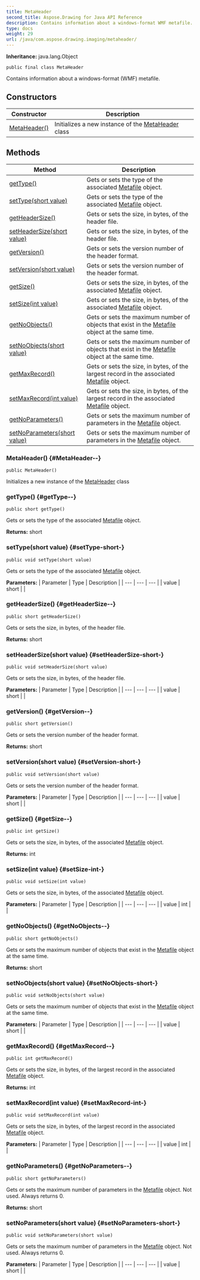 ```yaml
---
title: MetaHeader
second_title: Aspose.Drawing for Java API Reference
description: Contains information about a windows-format WMF metafile.
type: docs
weight: 29
url: /java/com.aspose.drawing.imaging/metaheader/
---
```

**Inheritance:**
java.lang.Object
```
public final class MetaHeader
```

Contains information about a windows-format (WMF) metafile.
## Constructors

| Constructor | Description |
| --- | --- |
| [MetaHeader()](#MetaHeader--) | Initializes a new instance of the [MetaHeader](../../com.aspose.drawing.imaging/metaheader) class |
## Methods

| Method | Description |
| --- | --- |
| [getType()](#getType--) | Gets or sets the type of the associated [Metafile](../../com.aspose.drawing.imaging/metafile) object. |
| [setType(short value)](#setType-short-) | Gets or sets the type of the associated [Metafile](../../com.aspose.drawing.imaging/metafile) object. |
| [getHeaderSize()](#getHeaderSize--) | Gets or sets the size, in bytes, of the header file. |
| [setHeaderSize(short value)](#setHeaderSize-short-) | Gets or sets the size, in bytes, of the header file. |
| [getVersion()](#getVersion--) | Gets or sets the version number of the header format. |
| [setVersion(short value)](#setVersion-short-) | Gets or sets the version number of the header format. |
| [getSize()](#getSize--) | Gets or sets the size, in bytes, of the associated [Metafile](../../com.aspose.drawing.imaging/metafile) object. |
| [setSize(int value)](#setSize-int-) | Gets or sets the size, in bytes, of the associated [Metafile](../../com.aspose.drawing.imaging/metafile) object. |
| [getNoObjects()](#getNoObjects--) | Gets or sets the maximum number of objects that exist in the [Metafile](../../com.aspose.drawing.imaging/metafile) object at the same time. |
| [setNoObjects(short value)](#setNoObjects-short-) | Gets or sets the maximum number of objects that exist in the [Metafile](../../com.aspose.drawing.imaging/metafile) object at the same time. |
| [getMaxRecord()](#getMaxRecord--) | Gets or sets the size, in bytes, of the largest record in the associated [Metafile](../../com.aspose.drawing.imaging/metafile) object. |
| [setMaxRecord(int value)](#setMaxRecord-int-) | Gets or sets the size, in bytes, of the largest record in the associated [Metafile](../../com.aspose.drawing.imaging/metafile) object. |
| [getNoParameters()](#getNoParameters--) | Gets or sets the maximum number of parameters in the [Metafile](../../com.aspose.drawing.imaging/metafile) object. |
| [setNoParameters(short value)](#setNoParameters-short-) | Gets or sets the maximum number of parameters in the [Metafile](../../com.aspose.drawing.imaging/metafile) object. |
### MetaHeader() {#MetaHeader--}
```
public MetaHeader()
```


Initializes a new instance of the [MetaHeader](../../com.aspose.drawing.imaging/metaheader) class

### getType() {#getType--}
```
public short getType()
```


Gets or sets the type of the associated [Metafile](../../com.aspose.drawing.imaging/metafile) object.

**Returns:**
short
### setType(short value) {#setType-short-}
```
public void setType(short value)
```


Gets or sets the type of the associated [Metafile](../../com.aspose.drawing.imaging/metafile) object.

**Parameters:**
| Parameter | Type | Description |
| --- | --- | --- |
| value | short |  |

### getHeaderSize() {#getHeaderSize--}
```
public short getHeaderSize()
```


Gets or sets the size, in bytes, of the header file.

**Returns:**
short
### setHeaderSize(short value) {#setHeaderSize-short-}
```
public void setHeaderSize(short value)
```


Gets or sets the size, in bytes, of the header file.

**Parameters:**
| Parameter | Type | Description |
| --- | --- | --- |
| value | short |  |

### getVersion() {#getVersion--}
```
public short getVersion()
```


Gets or sets the version number of the header format.

**Returns:**
short
### setVersion(short value) {#setVersion-short-}
```
public void setVersion(short value)
```


Gets or sets the version number of the header format.

**Parameters:**
| Parameter | Type | Description |
| --- | --- | --- |
| value | short |  |

### getSize() {#getSize--}
```
public int getSize()
```


Gets or sets the size, in bytes, of the associated [Metafile](../../com.aspose.drawing.imaging/metafile) object.

**Returns:**
int
### setSize(int value) {#setSize-int-}
```
public void setSize(int value)
```


Gets or sets the size, in bytes, of the associated [Metafile](../../com.aspose.drawing.imaging/metafile) object.

**Parameters:**
| Parameter | Type | Description |
| --- | --- | --- |
| value | int |  |

### getNoObjects() {#getNoObjects--}
```
public short getNoObjects()
```


Gets or sets the maximum number of objects that exist in the [Metafile](../../com.aspose.drawing.imaging/metafile) object at the same time.

**Returns:**
short
### setNoObjects(short value) {#setNoObjects-short-}
```
public void setNoObjects(short value)
```


Gets or sets the maximum number of objects that exist in the [Metafile](../../com.aspose.drawing.imaging/metafile) object at the same time.

**Parameters:**
| Parameter | Type | Description |
| --- | --- | --- |
| value | short |  |

### getMaxRecord() {#getMaxRecord--}
```
public int getMaxRecord()
```


Gets or sets the size, in bytes, of the largest record in the associated [Metafile](../../com.aspose.drawing.imaging/metafile) object.

**Returns:**
int
### setMaxRecord(int value) {#setMaxRecord-int-}
```
public void setMaxRecord(int value)
```


Gets or sets the size, in bytes, of the largest record in the associated [Metafile](../../com.aspose.drawing.imaging/metafile) object.

**Parameters:**
| Parameter | Type | Description |
| --- | --- | --- |
| value | int |  |

### getNoParameters() {#getNoParameters--}
```
public short getNoParameters()
```


Gets or sets the maximum number of parameters in the [Metafile](../../com.aspose.drawing.imaging/metafile) object. Not used. Always returns 0.

**Returns:**
short
### setNoParameters(short value) {#setNoParameters-short-}
```
public void setNoParameters(short value)
```


Gets or sets the maximum number of parameters in the [Metafile](../../com.aspose.drawing.imaging/metafile) object. Not used. Always returns 0.

**Parameters:**
| Parameter | Type | Description |
| --- | --- | --- |
| value | short |  |

